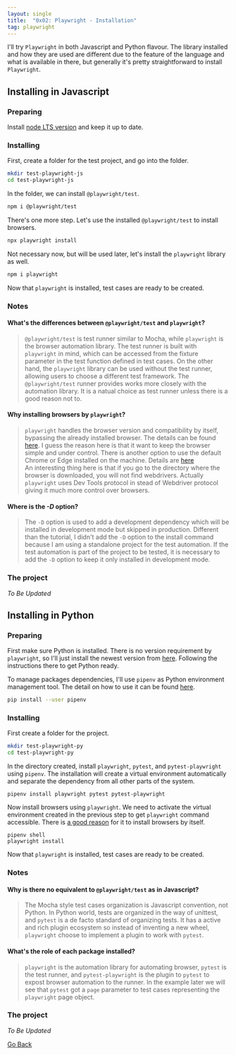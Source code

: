 ```yaml
---
layout: single
title:  "0x02: Playwright - Installation"
tag: playwright
---
```


I'll try `Playwright` in both Javascript and Python flavour. The library installed and how they are used are different due to the feature of the language and what is available in there, but generally it's pretty straightforward to install `Playwright`.

<!--more-->

## Installing in Javascript

### Preparing

Install [node LTS version](https://nodejs.org/en/download/) and keep it up to date.

### Installing
First, create a folder for the test project, and go into the folder.

```bash
mkdir test-playwright-js
cd test-playwright-js
```

In the folder, we can install `@playwright/test`.

```bash
npm i @playwright/test
```

There's one more step. Let's use the installed `@playwright/test` to install browsers.

```bash
npx playwright install
```

Not necessary now, but will be used later, let's install the `playwright` library as well.

```bash
npm i playwright
```

Now that `playwright` is installed, test cases are ready to be created.

### Notes

#### What's the differences between `@playwright/test` and `playwright`?

  > `@playwright/test` is test runner similar to Mocha, while `playwright` is the browser automation library. The test runner is built with `playwright` in mind, which can be accessed from the fixture parameter in the test function defined in test cases. On the other hand, the `playwright` library can be used without the test runner, allowing users to choose a different test framework. The `@playwright/test` runner provides works more closely with the automation library. It is a natual choice as test runner unless there is a good reason not to.

#### Why installing browsers by `playwright`?

  > `playwright` handles the browser version and compatibility by itself, bypassing the already installed browser. The details can be found [here](https://playwright.dev/docs/1.15/cli#install-browsers). I guess the reason here is that it want to keep the browser simple and under control. There is another option to use the default Chrome or Edge installed on the machine. Details are [here](https://playwright.dev/docs/1.15/browsers#google-chrome--microsoft-edge)<br>
  > An interesting thing here is that if you go to the directory where the browser is downloaded, you will not find webdrivers. Actually `playwright` uses Dev Tools protocol in stead of Webdriver protocol giving it much more control over browsers.

#### Where is the _-D_ option?

  > The `-D` option is used to add a development dependency which will be installed in development mode but skipped in production. Different than the tutorial, I didn't add the `-D` option to the install command because I am using a standalone project for the test automation. If the test automation is part of the project to be tested, it is necessary to add the `-D` option to keep it only installed in development mode.

### The project

_To Be Updated_

## Installing in Python

### Preparing

First make sure Python is installed. There is no version requirement by `playwright`, so I'll just install the newest version from [here](https://www.python.org/downloads/). Following the instructions there to get Python ready.

To manage packages dependencies, I'll use `pipenv` as Python environment management tool. The detail on how to use it can be found [here](https://pipenv-fork.readthedocs.io/en/latest/).

```bash
pip install --user pipenv
```

### Installing

First create a folder for the project.

```bash
mkdir test-playwright-py
cd test-playwright-py
```

In the directory created, install `playwright`, `pytest`, and `pytest-playwright` using `pipenv`. The installation will create a virtual environment automatically and separate the dependency from all other parts of the system.

```
pipenv install playwright pytest pytest-playwright
```

Now install browsers using `playwright`. We need to activate the virtual environment created in the previous step to get `playwright` command accessible. There is [a good reason](#why-installing-browsers-by-playwright) for it to install browsers by itself.

```
pipenv shell
playwright install
```

Now that `playwright` is installed, test cases are ready to be created.

### Notes

#### Why is there no equivalent to `@playwright/test` as in Javascript?

  > The Mocha style test cases organization is Javascript convention, not Python. In Python world, tests are organized in the way of unittest, and `pytest` is a de facto standard of organizing tests. It has a active and rich plugin ecosystem so instead of inventing a new wheel, `playwright` choose to implement a plugin to work with `pytest`.

#### What's the role of each package installed?

  > `playwright` is the automation library for automating browser, `pytest` is the test runner, and `pytest-playwright` is the plugin to `pytest` to expost browser automation to the runner. In the example later we will see that `pytest` got a `page` parameter to test cases representing the `playwright` page object.

### The project

_To Be Updated_

[Go Back](/)

